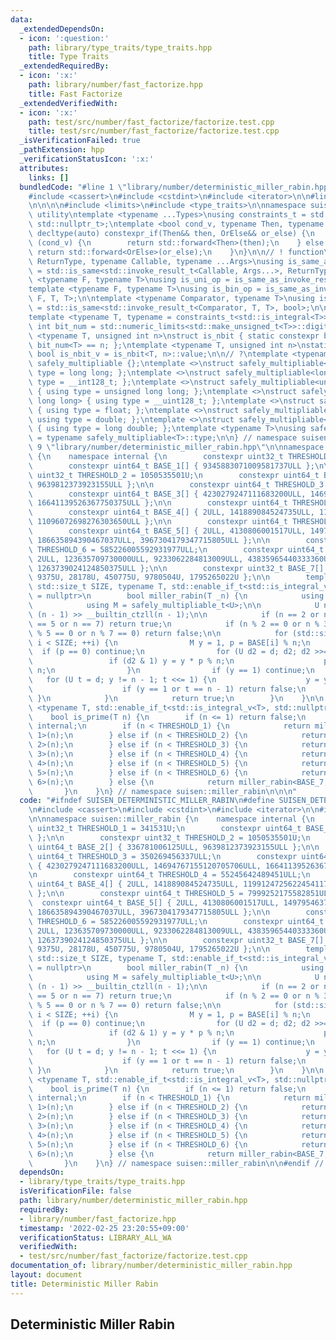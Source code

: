 ```yaml
---
data:
  _extendedDependsOn:
  - icon: ':question:'
    path: library/type_traits/type_traits.hpp
    title: Type Traits
  _extendedRequiredBy:
  - icon: ':x:'
    path: library/number/fast_factorize.hpp
    title: Fast Factorize
  _extendedVerifiedWith:
  - icon: ':x:'
    path: test/src/number/fast_factorize/factorize.test.cpp
    title: test/src/number/fast_factorize/factorize.test.cpp
  _isVerificationFailed: true
  _pathExtension: hpp
  _verificationStatusIcon: ':x:'
  attributes:
    links: []
  bundledCode: "#line 1 \"library/number/deterministic_miller_rabin.hpp\"\n\n\n\n\
    #include <cassert>\n#include <cstdint>\n#include <iterator>\n\n#line 1 \"library/type_traits/type_traits.hpp\"\
    \n\n\n\n#include <limits>\n#include <type_traits>\n\nnamespace suisen {\n// !\
    \ utility\ntemplate <typename ...Types>\nusing constraints_t = std::enable_if_t<std::conjunction_v<Types...>,\
    \ std::nullptr_t>;\ntemplate <bool cond_v, typename Then, typename OrElse>\nconstexpr\
    \ decltype(auto) constexpr_if(Then&& then, OrElse&& or_else) {\n    if constexpr\
    \ (cond_v) {\n        return std::forward<Then>(then);\n    } else {\n       \
    \ return std::forward<OrElse>(or_else);\n    }\n}\n\n// ! function\ntemplate <typename\
    \ ReturnType, typename Callable, typename ...Args>\nusing is_same_as_invoke_result\
    \ = std::is_same<std::invoke_result_t<Callable, Args...>, ReturnType>;\ntemplate\
    \ <typename F, typename T>\nusing is_uni_op = is_same_as_invoke_result<T, F, T>;\n\
    template <typename F, typename T>\nusing is_bin_op = is_same_as_invoke_result<T,\
    \ F, T, T>;\n\ntemplate <typename Comparator, typename T>\nusing is_comparator\
    \ = std::is_same<std::invoke_result_t<Comparator, T, T>, bool>;\n\n// ! integral\n\
    template <typename T, typename = constraints_t<std::is_integral<T>>>\nconstexpr\
    \ int bit_num = std::numeric_limits<std::make_unsigned_t<T>>::digits;\ntemplate\
    \ <typename T, unsigned int n>\nstruct is_nbit { static constexpr bool value =\
    \ bit_num<T> == n; };\ntemplate <typename T, unsigned int n>\nstatic constexpr\
    \ bool is_nbit_v = is_nbit<T, n>::value;\n\n// ?\ntemplate <typename T>\nstruct\
    \ safely_multipliable {};\ntemplate <>\nstruct safely_multipliable<int> { using\
    \ type = long long; };\ntemplate <>\nstruct safely_multipliable<long long> { using\
    \ type = __int128_t; };\ntemplate <>\nstruct safely_multipliable<unsigned int>\
    \ { using type = unsigned long long; };\ntemplate <>\nstruct safely_multipliable<unsigned\
    \ long long> { using type = __uint128_t; };\ntemplate <>\nstruct safely_multipliable<float>\
    \ { using type = float; };\ntemplate <>\nstruct safely_multipliable<double> {\
    \ using type = double; };\ntemplate <>\nstruct safely_multipliable<long double>\
    \ { using type = long double; };\ntemplate <typename T>\nusing safely_multipliable_t\
    \ = typename safely_multipliable<T>::type;\n\n} // namespace suisen\n\n\n#line\
    \ 9 \"library/number/deterministic_miller_rabin.hpp\"\n\nnamespace suisen::miller_rabin\
    \ {\n    namespace internal {\n        constexpr uint32_t THRESHOLD_1 = 341531U;\n\
    \        constexpr uint64_t BASE_1[] { 9345883071009581737ULL };\n\n        constexpr\
    \ uint32_t THRESHOLD_2 = 1050535501U;\n        constexpr uint64_t BASE_2[] { 336781006125ULL,\
    \ 9639812373923155ULL };\n\n        constexpr uint64_t THRESHOLD_3 = 350269456337ULL;\n\
    \        constexpr uint64_t BASE_3[] { 4230279247111683200ULL, 14694767155120705706ULL,\
    \ 16641139526367750375ULL };\n\n        constexpr uint64_t THRESHOLD_4 = 55245642489451ULL;\n\
    \        constexpr uint64_t BASE_4[] { 2ULL, 141889084524735ULL, 1199124725622454117ULL,\
    \ 11096072698276303650ULL };\n\n        constexpr uint64_t THRESHOLD_5 = 7999252175582851ULL;\n\
    \        constexpr uint64_t BASE_5[] { 2ULL, 4130806001517ULL, 149795463772692060ULL,\
    \ 186635894390467037ULL, 3967304179347715805ULL };\n\n        constexpr uint64_t\
    \ THRESHOLD_6 = 585226005592931977ULL;\n        constexpr uint64_t BASE_6[] {\
    \ 2ULL, 123635709730000ULL, 9233062284813009ULL, 43835965440333360ULL, 761179012939631437ULL,\
    \ 1263739024124850375ULL };\n\n        constexpr uint32_t BASE_7[] { 2U, 325U,\
    \ 9375U, 28178U, 450775U, 9780504U, 1795265022U };\n\n        template <auto BASE,\
    \ std::size_t SIZE, typename T, std::enable_if_t<std::is_integral_v<T>, std::nullptr_t>\
    \ = nullptr>\n        bool miller_rabin(T _n) {\n            using U = std::make_unsigned_t<T>;\n\
    \            using M = safely_multipliable_t<U>;\n\n            U n = _n, d =\
    \ (n - 1) >> __builtin_ctzll(n - 1);\n\n            if (n == 2 or n == 3 or n\
    \ == 5 or n == 7) return true;\n            if (n % 2 == 0 or n % 3 == 0 or n\
    \ % 5 == 0 or n % 7 == 0) return false;\n\n            for (std::size_t i = 0;\
    \ i < SIZE; ++i) {\n                M y = 1, p = BASE[i] % n;\n              \
    \  if (p == 0) continue;\n                for (U d2 = d; d2; d2 >>= 1) {\n   \
    \                 if (d2 & 1) y = y * p % n;\n                    p = p * p %\
    \ n;\n                }\n                if (y == 1) continue;\n             \
    \   for (U t = d; y != n - 1; t <<= 1) {\n                    y = y * y % n;\n\
    \                    if (y == 1 or t == n - 1) return false;\n               \
    \ }\n            }\n            return true;\n        }\n    }\n\n    template\
    \ <typename T, std::enable_if_t<std::is_integral_v<T>, std::nullptr_t> = nullptr>\n\
    \    bool is_prime(T n) {\n        if (n <= 1) return false;\n        using namespace\
    \ internal;\n        if (n < THRESHOLD_1) {\n            return miller_rabin<BASE_1,\
    \ 1>(n);\n        } else if (n < THRESHOLD_2) {\n            return miller_rabin<BASE_2,\
    \ 2>(n);\n        } else if (n < THRESHOLD_3) {\n            return miller_rabin<BASE_3,\
    \ 3>(n);\n        } else if (n < THRESHOLD_4) {\n            return miller_rabin<BASE_4,\
    \ 4>(n);\n        } else if (n < THRESHOLD_5) {\n            return miller_rabin<BASE_5,\
    \ 5>(n);\n        } else if (n < THRESHOLD_6) {\n            return miller_rabin<BASE_6,\
    \ 6>(n);\n        } else {\n            return miller_rabin<BASE_7, 7>(n);\n \
    \       }\n    }\n} // namespace suisen::miller_rabin\n\n\n"
  code: "#ifndef SUISEN_DETERMINISTIC_MILLER_RABIN\n#define SUISEN_DETERMINISTIC_MILLER_RABIN\n\
    \n#include <cassert>\n#include <cstdint>\n#include <iterator>\n\n#include \"library/type_traits/type_traits.hpp\"\
    \n\nnamespace suisen::miller_rabin {\n    namespace internal {\n        constexpr\
    \ uint32_t THRESHOLD_1 = 341531U;\n        constexpr uint64_t BASE_1[] { 9345883071009581737ULL\
    \ };\n\n        constexpr uint32_t THRESHOLD_2 = 1050535501U;\n        constexpr\
    \ uint64_t BASE_2[] { 336781006125ULL, 9639812373923155ULL };\n\n        constexpr\
    \ uint64_t THRESHOLD_3 = 350269456337ULL;\n        constexpr uint64_t BASE_3[]\
    \ { 4230279247111683200ULL, 14694767155120705706ULL, 16641139526367750375ULL };\n\
    \n        constexpr uint64_t THRESHOLD_4 = 55245642489451ULL;\n        constexpr\
    \ uint64_t BASE_4[] { 2ULL, 141889084524735ULL, 1199124725622454117ULL, 11096072698276303650ULL\
    \ };\n\n        constexpr uint64_t THRESHOLD_5 = 7999252175582851ULL;\n      \
    \  constexpr uint64_t BASE_5[] { 2ULL, 4130806001517ULL, 149795463772692060ULL,\
    \ 186635894390467037ULL, 3967304179347715805ULL };\n\n        constexpr uint64_t\
    \ THRESHOLD_6 = 585226005592931977ULL;\n        constexpr uint64_t BASE_6[] {\
    \ 2ULL, 123635709730000ULL, 9233062284813009ULL, 43835965440333360ULL, 761179012939631437ULL,\
    \ 1263739024124850375ULL };\n\n        constexpr uint32_t BASE_7[] { 2U, 325U,\
    \ 9375U, 28178U, 450775U, 9780504U, 1795265022U };\n\n        template <auto BASE,\
    \ std::size_t SIZE, typename T, std::enable_if_t<std::is_integral_v<T>, std::nullptr_t>\
    \ = nullptr>\n        bool miller_rabin(T _n) {\n            using U = std::make_unsigned_t<T>;\n\
    \            using M = safely_multipliable_t<U>;\n\n            U n = _n, d =\
    \ (n - 1) >> __builtin_ctzll(n - 1);\n\n            if (n == 2 or n == 3 or n\
    \ == 5 or n == 7) return true;\n            if (n % 2 == 0 or n % 3 == 0 or n\
    \ % 5 == 0 or n % 7 == 0) return false;\n\n            for (std::size_t i = 0;\
    \ i < SIZE; ++i) {\n                M y = 1, p = BASE[i] % n;\n              \
    \  if (p == 0) continue;\n                for (U d2 = d; d2; d2 >>= 1) {\n   \
    \                 if (d2 & 1) y = y * p % n;\n                    p = p * p %\
    \ n;\n                }\n                if (y == 1) continue;\n             \
    \   for (U t = d; y != n - 1; t <<= 1) {\n                    y = y * y % n;\n\
    \                    if (y == 1 or t == n - 1) return false;\n               \
    \ }\n            }\n            return true;\n        }\n    }\n\n    template\
    \ <typename T, std::enable_if_t<std::is_integral_v<T>, std::nullptr_t> = nullptr>\n\
    \    bool is_prime(T n) {\n        if (n <= 1) return false;\n        using namespace\
    \ internal;\n        if (n < THRESHOLD_1) {\n            return miller_rabin<BASE_1,\
    \ 1>(n);\n        } else if (n < THRESHOLD_2) {\n            return miller_rabin<BASE_2,\
    \ 2>(n);\n        } else if (n < THRESHOLD_3) {\n            return miller_rabin<BASE_3,\
    \ 3>(n);\n        } else if (n < THRESHOLD_4) {\n            return miller_rabin<BASE_4,\
    \ 4>(n);\n        } else if (n < THRESHOLD_5) {\n            return miller_rabin<BASE_5,\
    \ 5>(n);\n        } else if (n < THRESHOLD_6) {\n            return miller_rabin<BASE_6,\
    \ 6>(n);\n        } else {\n            return miller_rabin<BASE_7, 7>(n);\n \
    \       }\n    }\n} // namespace suisen::miller_rabin\n\n#endif // SUISEN_DETERMINISTIC_MILLER_RABIN\n"
  dependsOn:
  - library/type_traits/type_traits.hpp
  isVerificationFile: false
  path: library/number/deterministic_miller_rabin.hpp
  requiredBy:
  - library/number/fast_factorize.hpp
  timestamp: '2022-02-25 23:20:55+09:00'
  verificationStatus: LIBRARY_ALL_WA
  verifiedWith:
  - test/src/number/fast_factorize/factorize.test.cpp
documentation_of: library/number/deterministic_miller_rabin.hpp
layout: document
title: Deterministic Miller Rabin
---
```

## Deterministic Miller Rabin